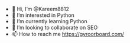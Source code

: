 - 👋 Hi, I’m @Kareem8812
- 👀 I’m interested in Python
- 🌱 I’m currently learning Python
- 💞️ I’m looking to collaborate on SEO
- 📫 How to reach me https://gyroorboard.com/

<!---
Kareem8812/Kareem8812 is a ✨ special ✨ repository because its `README.md` (this file) appears on your GitHub profile.
You can click the Preview link to take a look at your changes.
--->

